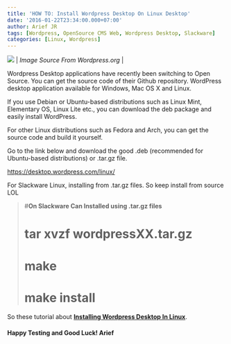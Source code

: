 ```yaml
---
title: 'HOW TO: Install Wordpress Desktop On Linux Desktop'
date: '2016-01-22T23:34:00.000+07:00'
author: Arief JR
tags: [Wordpress, OpenSource CMS Web, Wordpress Desktop, Slackware]
categories: [Linux, Wordpress]
---
```


![](https://1.bp.blogspot.com/-YpU5ZKmE7TM/VqJXkic9v-I/AAAAAAAAC38/A60xEJKEqMg/s1600/desktop-wordpress.png)
| _Image Source From Wordpress.org_ |

Wordpress Desktop applications have recently been switching to Open Source. You can get the source code of their Github repository. WordPress desktop application available for Windows, Mac OS X and Linux.  

If you use Debian or Ubuntu-based distributions such as Linux Mint, Elementary OS, Linux Lite etc., you can download the deb package and easily install WordPress.  

For other Linux distributions such as Fedora and Arch, you can get the source code and build it yourself.  

Go to the link below and download the good .deb (recommended for Ubuntu-based distributions) or .tar.gz file.  

https://desktop.wordpress.com/linux/


For Slackware Linux, installing from .tar.gz files. So keep install from source LOL  

> #**On Slackware Can Installed using .tar.gz files**
> # tar xvzf wordpressXX.tar.gz  
> # make  
> # make install


So these tutorial about [**Installing Wordpress Desktop In Linux**](https://tuxnoob.com/tags/wordpress).

#### Happy Testing and Good Luck! Arief
